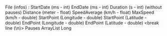 File (infos) : 
StartDate (ms - int) <space> EndDate (ms - int) <space> Duration (s - int) (without pauses) <space> Distance (meter - float) <space>
SpeedAverage (km/h - float) <space> MaxSpeed (km/h - double) <space> StartPoint (Longitude - double) <space> StartPoint (Latitude - double)
<space> EndPoint (Longitude - double) <space> EndPoint (Latitude - double) <break line (\n)> Pauses ArrayList Long